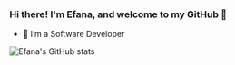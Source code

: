 

<!--
**efanious/efanious** is a ✨ _special_ ✨ repository because its `README.md` (this file) appears on your GitHub profile.

Here are some ideas to get you started:

- 🔭 I’m currently working on ...
- 🌱 I’m currently learning ...
- 👯 I’m looking to collaborate on ...
- 🤔 I’m looking for help with ...
- 💬 Ask me about ...
- 📫 How to reach me: ...
- 😄 Pronouns: ...
- ⚡ Fun fact: ...
-->

### Hi there! I'm Efana, and welcome to my GitHub 👋

- 🔭 I’m a Software Developer

![Efana's GitHub stats](https://github-readme-stats.vercel.app/api?username=efanious&count_private=true)
